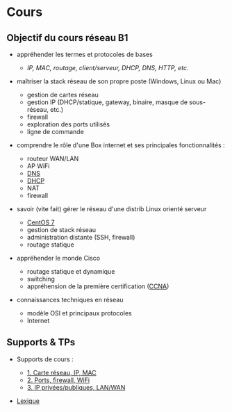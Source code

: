 # Cours

## Objectif du cours réseau B1
* appréhender les termes et protocoles de bases
  * *IP, MAC, routage, client/serveur, DHCP, DNS, HTTP, etc.*

* maîtriser la stack réseau de son propre poste (Windows, Linux ou Mac)
  * gestion de cartes réseau
  * gestion IP (DHCP/statique, gateway, binaire, masque de sous-réseau, etc.)
  * firewall
  * exploration des ports utilisés
  * ligne de commande
  
* comprendre le rôle d'une Box internet et ses principales fonctionnalités : 
  * routeur WAN/LAN
  * AP WiFi
  * [DNS](./lexique.md#dns--domain-name-system)
  * [DHCP](./lexique.md#dhcp--dynamic-host-configuration-protocol)
  * NAT
  * firewall
  
* savoir (vite fait) gérer le réseau d'une distrib Linux orienté serveur
  * [CentOS 7](https://www.centos.org/)
  * gestion de stack réseau
  * administration distante (SSH, firewall)
  * routage statique
  
* appréhender le monde Cisco
  * routage statique et dynamique
  * switching
  * appréhension de la première certification ([CCNA](https://www.cisco.com/c/en/us/training-events/training-certifications/certifications/associate/ccna-routing-switching.html))
  
* connaissances techniques en réseau
  * modèle OSI et principaux protocoles
  * Internet

## Supports & TPs

* Supports de cours : 
  * [1. Carte réseau, IP, MAC](./1.md)
  * [2. Ports, firewall, WiFi](./2.md)
  * [3. IP privées/publiques, LAN/WAN](./3.md)

* [Lexique](./lexique.md)
